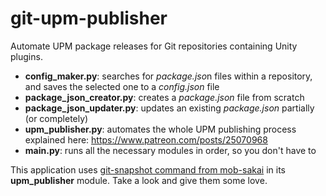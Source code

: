# git-upm-publisher
Automate UPM package releases for Git repositories containing Unity plugins.

* **config_maker.py**: searches for *package.jso*n files within a repository, and saves the selected one to a *config.json* file
* **package_json_creator.py**: creates a *package.json* file from scratch
* **package_json_updater.py**: updates an existing *package.json* partially (or completely)
* **upm_publisher.py**: automates the whole UPM publishing process explained here: https://www.patreon.com/posts/25070968
* **main.py**: runs all the necessary modules in order, so you don't have to

This application uses [git-snapshot command from mob-sakai](https://www.npmjs.com/package/git-snapshot) in its **upm_publisher** module. Take a look and give them some love.
